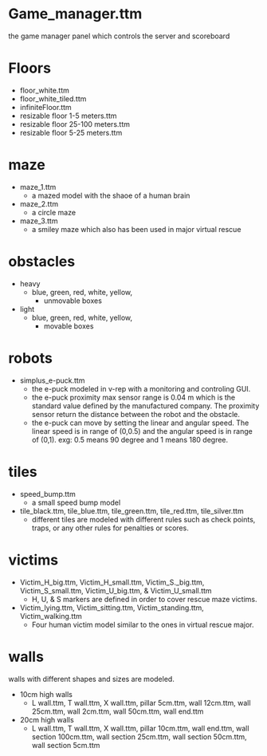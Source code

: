 # Game_manager.ttm
the game manager panel which controls the server and scoreboard

# Floors
- floor_white.ttm
- floor_white_tiled.ttm
- infiniteFloor.ttm
- resizable floor 1-5 meters.ttm
- resizable floor 25-100 meters.ttm
- resizable floor 5-25 meters.ttm
    
# maze
- maze_1.ttm
  - a mazed model with the shaoe of a human brain
- maze_2.ttm
  - a circle maze
- maze_3.ttm
  - a smiley maze which also has been used in major virtual rescue


# obstacles
- heavy
  - blue, green, red, white, yellow, 
    - unmovable boxes
- light
  - blue, green, red, white, yellow, 
    - movable boxes
		
# robots
- simplus_e-puck.ttm
  - the e-puck modeled in v-rep with a monitoring and controling GUI.
  - the e-puck proximity max sensor range is 0.04 m  which is the standard value defined by the manufactured company. The proximity sensor return the distance between the robot and the obstacle.
  - the e-puck can move by setting the linear and angular speed. The linear speed is in range of (0,0.5) and the angular speed is in range of (0,1). exg: 0.5 means 90 degree and 1 means 180 degree.
  
# tiles
- speed_bump.ttm
  - a small speed bump model
- tile_black.ttm, tile_blue.ttm, tile_green.ttm, tile_red.ttm, tile_silver.ttm
  - different tiles are modeled with different rules such as check points, traps, or any other rules for penalties or scores.

# victims
- Victim_H_big.ttm, Victim_H_small.ttm, Victim_S._big.ttm, Victim_S_small.ttm, Victim_U_big.ttm, & Victim_U_small.ttm
  - H, U, & S markers are defined in order to cover rescue maze victims.
- Victim_lying.ttm, Victim_sitting.ttm, Victim_standing.ttm, Victim_walking.ttm
  - Four human victim model similar to the ones in virtual rescue major.
		
# walls	
walls with different shapes and sizes are modeled.
- 10cm high walls
  - L wall.ttm, T wall.ttm, X wall.ttm, pillar 5cm.ttm, wall 12cm.ttm, wall 25cm.ttm, wall 2cm.ttm, wall 50cm.ttm, wall end.ttm
- 20cm high walls
  - L wall.ttm, T wall.ttm, X wall.ttm, pillar 10cm.ttm, wall end.ttm, wall section 100cm.ttm, wall section 25cm.ttm, wall section 50cm.ttm, wall section 5cm.ttm
